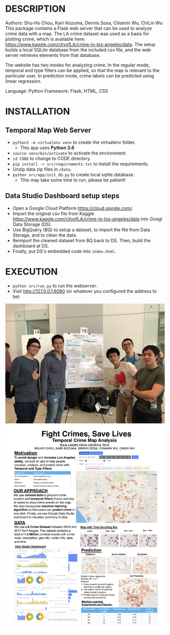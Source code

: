 # DESCRIPTION
Authors: Shu-Ho Chou, Kairi Kozuma, Dennis Sosa, Chiamin Wu, ChiLin Wu
This package contains a Flask web server that can be used to analyze crime data with a map. The LA crime dataset was used as a basis for plotting crime, which is available here: https://www.kaggle.com/cityofLA/crime-in-los-angeles/data. The setup builds a local SQLite database from the included csv file, and the web server retrieves elements from that database.

The website has two modes for analyzing crime. In the regular mode, temporal and type filters can be applied, so that the map is relevant to the particular user. In prediction mode, crime labels can be predicted using linear regression.

Language: Python Framework: Flask, HTML, CSS

# INSTALLATION
## Temporal Map Web Server
- `python3 -m virtualenv venv` to create the virtualenv folder.
    - This app uses **Python 3.6**
- `source venv/bin/activate` to activate the environment.
- `cd CODE` to change to CODE directory.
- `pip install -r src/requirements.txt` to install the requirements.
- Unzip data zip files in `/data`.
- `python src/app/init_db.py` to create local sqlite database.
    - This may take some time to run, please be patient!

## Data Studio Dashboard setup steps
- Open a Google Cloud Platform https://cloud.google.com/.
- Import the original csv file from Kaggle https://www.kaggle.com/cityofLA/crime-in-los-angeles/data into Googl Data Storage (DS).
- Use BigQuery (BQ) to setup a dataset, to import the file from Data Storage, and to clean the data.
- Reimport the cleaned dataset from BQ back to DS. Then, build the dashboard at DS.
- Finally, put DS's embedded code into `index.html`.

# EXECUTION
- `python src/run.py` to run the webserver.
- Visit http://127.0.0.1:8080 (or whatever you configured the address to be)

![](/img/photo.jpg)
![](/img/team15poster.jpg)
